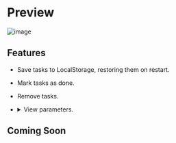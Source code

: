 # Preview
![image](https://github.com/user-attachments/assets/5a394c2a-0261-4b68-b5e9-00d804974bcd)

## Features
- Save tasks to LocalStorage, restoring them on restart.
- Mark tasks as done.
- Remove tasks.
- <details>
  <summary>View parameters.</summary>
  
  - ?view=all
  - ?view=active
  - ?view=completed
</details>

## Coming Soon
